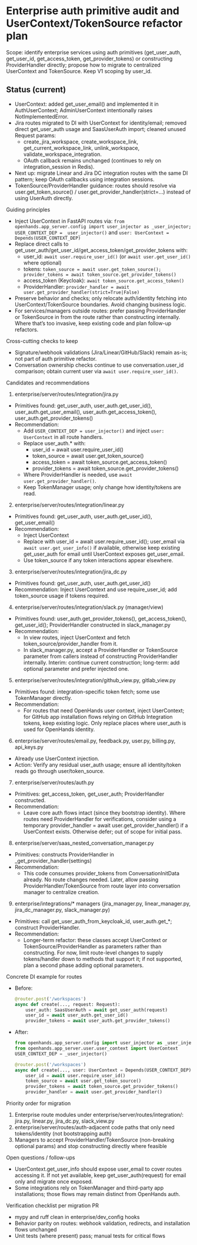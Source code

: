 # Enterprise auth primitive audit and UserContext/TokenSource refactor plan

Scope: identify enterprise services using auth primitives (get_user_auth, get_user_id, get_access_token, get_provider_tokens) or constructing ProviderHandler directly; propose how to migrate to centralized UserContext and TokenSource. Keep V1 scoping by user_id.


## Status (current)
- UserContext: added get_user_email() and implemented it in AuthUserContext; AdminUserContext intentionally raises NotImplementedError.
- Jira routes migrated to DI with UserContext for identity/email; removed direct get_user_auth usage and SaasUserAuth import; cleaned unused Request params:
  - create_jira_workspace, create_workspace_link, get_current_workspace_link, unlink_workspace, validate_workspace_integration.
  - OAuth callback remains unchanged (continues to rely on integration_session in Redis).
- Next up: migrate Linear and Jira DC integration routes with the same DI pattern; keep OAuth callbacks using integration sessions.
- TokenSource/ProviderHandler guidance: routes should resolve via user.get_token_source() / user.get_provider_handler(strict=...) instead of using UserAuth directly.

Guiding principles
- Inject UserContext in FastAPI routes via: `from openhands.app_server.config import user_injector as _user_injector; USER_CONTEXT_DEP = _user_injector()` and `user: UserContext = Depends(USER_CONTEXT_DEP)`
- Replace direct calls to get_user_auth/get_user_id/get_access_token/get_provider_tokens with:
  - user_id: `await user.require_user_id()` (or `await user.get_user_id()` where optional)
  - tokens: `token_source = await user.get_token_source(); provider_tokens = await token_source.get_provider_tokens()`
  - access_token (Keycloak): `await token_source.get_access_token()`
  - ProviderHandler: `provider_handler = await user.get_provider_handler(strict=True|False)`
- Preserve behavior and checks; only relocate auth/identity fetching into UserContext/TokenSource boundaries. Avoid changing business logic.
- For services/managers outside routes: prefer passing ProviderHandler or TokenSource in from the route rather than constructing internally. Where that’s too invasive, keep existing code and plan follow-up refactors.

Cross-cutting checks to keep
- Signature/webhook validations (Jira/Linear/GitHub/Slack) remain as-is; not part of auth primitive refactor.
- Conversation ownership checks continue to use conversation.user_id comparison; obtain current user via `await user.require_user_id()`.

Candidates and recommendations

1) enterprise/server/routes/integration/jira.py
- Primitives found: get_user_auth, user_auth.get_user_id(), user_auth.get_user_email(), user_auth.get_access_token(), user_auth.get_provider_tokens()
- Recommendation:
  - Add `USER_CONTEXT_DEP = user_injector()` and inject `user: UserContext` in all route handlers.
  - Replace user_auth.* with:
    - user_id = await user.require_user_id()
    - token_source = await user.get_token_source()
    - access_token = await token_source.get_access_token()
    - provider_tokens = await token_source.get_provider_tokens()
  - Where ProviderHandler is needed, use `await user.get_provider_handler()`.
  - Keep TokenManager usage; only change how identity/tokens are read.

2) enterprise/server/routes/integration/linear.py
- Primitives found: get_user_auth, user_auth.get_user_id(), get_user_email()
- Recommendation:
  - Inject UserContext
  - Replace with user_id = await user.require_user_id(); user_email via `await user.get_user_info()` if available, otherwise keep existing get_user_auth for email until UserContext exposes get_user_email.
  - Use token_source if any token interactions appear elsewhere.

3) enterprise/server/routes/integration/jira_dc.py
- Primitives found: get_user_auth, user_auth.get_user_id()
- Recommendation: Inject UserContext and use require_user_id; add token_source usage if tokens required.

4) enterprise/server/routes/integration/slack.py (manager/view)
- Primitives found: user_auth.get_provider_tokens(), get_access_token(), get_user_id(); ProviderHandler constructed in slack_manager.py
- Recommendation:
  - In view routes, inject UserContext and fetch token_source/provider_handler from it.
  - In slack_manager.py, accept a ProviderHandler or TokenSource parameter from callers instead of constructing ProviderHandler internally. Interim: continue current construction; long-term: add optional parameter and prefer injected one.

5) enterprise/server/routes/integration/github_view.py, gitlab_view.py
- Primitives found: integration-specific token fetch; some use TokenManager directly.
- Recommendation:
  - For routes that need OpenHands user context, inject UserContext; for GitHub app installation flows relying on GitHub Integration tokens, keep existing logic. Only replace places where user_auth is used for OpenHands identity.

6) enterprise/server/routes/email.py, feedback.py, user.py, billing.py, api_keys.py
- Already use UserContext injection.
- Action: Verify any residual user_auth usage; ensure all identity/token reads go through user/token_source.

7) enterprise/server/routes/auth.py
- Primitives: get_access_token, get_user_auth; ProviderHandler constructed.
- Recommendation:
  - Leave core auth flows intact (since they bootstrap identity). Where routes need ProviderHandler for verifications, consider using a temporary provider_handler = await user.get_provider_handler() if a UserContext exists. Otherwise defer; out of scope for initial pass.

8) enterprise/server/saas_nested_conversation_manager.py
- Primitives: constructs ProviderHandler in _get_provider_handler(settings)
- Recommendation:
  - This code consumes provider_tokens from ConversationInitData already. No route changes needed. Later, allow passing ProviderHandler/TokenSource from route layer into conversation manager to centralize creation.

9) enterprise/integrations/* managers (jira_manager.py, linear_manager.py, jira_dc_manager.py, slack_manager.py)
- Primitives: call get_user_auth_from_keycloak_id, user_auth.get_*; construct ProviderHandler.
- Recommendation:
  - Longer-term refactor: these classes accept UserContext or TokenSource/ProviderHandler as parameters rather than constructing. For now, limit route-level changes to supply tokens/handler down to methods that support it; if not supported, plan a second phase adding optional parameters.

Concrete DI example for routes
- Before:
  ```py
  @router.post('/workspaces')
  async def create(..., request: Request):
      user_auth: SaasUserAuth = await get_user_auth(request)
      user_id = await user_auth.get_user_id()
      provider_tokens = await user_auth.get_provider_tokens()
  ```
- After:
  ```py
  from openhands.app_server.config import user_injector as _user_injector
  from openhands.app_server.user.user_context import UserContext
  USER_CONTEXT_DEP = _user_injector()

  @router.post('/workspaces')
  async def create(..., user: UserContext = Depends(USER_CONTEXT_DEP)):
      user_id = await user.require_user_id()
      token_source = await user.get_token_source()
      provider_tokens = await token_source.get_provider_tokens()
      provider_handler = await user.get_provider_handler()
  ```

Priority order for migration
1) Enterprise route modules under enterprise/server/routes/integration/: jira.py, linear.py, jira_dc.py, slack_view.py
2) enterprise/server/routes/auth-adjacent code paths that only need tokens/identity (not bootstrapping auth)
3) Managers to accept ProviderHandler/TokenSource (non-breaking optional params) and stop constructing directly where feasible

Open questions / follow-ups
- UserContext.get_user_info should expose user_email to cover routes accessing it. If not yet available, keep get_user_auth(request) for email only and migrate once exposed.
- Some integrations rely on TokenManager and third-party app installations; those flows may remain distinct from OpenHands auth.

Verification checklist per migration PR
- mypy and ruff clean in enterprise/dev_config hooks
- Behavior parity on routes: webhook validation, redirects, and installation flows unchanged
- Unit tests (where present) pass; manual tests for critical flows
